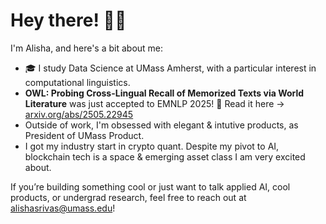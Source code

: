 # Hey there! 👋🏽

I'm Alisha, and here's a bit about me:

- 🎓 I study Data Science at UMass Amherst, with a particular interest in computational linguistics.
- **OWL: Probing Cross-Lingual Recall of Memorized Texts via World Literature** was just accepted to EMNLP 2025! 📖 Read it here → [arxiv.org/abs/2505.22945](https://arxiv.org/abs/2505.22945)
- Outside of work, I'm obsessed with elegant & intutive products, as President of UMass Product.
- I got my industry start in crypto quant. Despite my pivot to AI, blockchain tech is a space & emerging asset class I am very excited about. 

If you’re building something cool or just want to talk applied AI, cool products, or undergrad research, feel free to reach out at alishasrivas@umass.edu!
